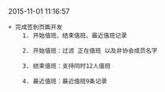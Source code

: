 
2015-11-01 11:16:57

	+ 完成签到页面开发 
		1. 开始值班、结束值班、最近值班记录

		2. 开始值班：过滤 正在值班 以及非协会成员名字

		3. 结束值班：支持同时12人值班
		
		4. 最近值班：最近值班9条记录